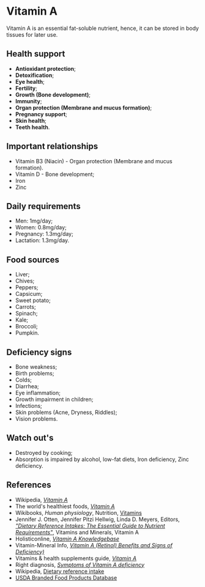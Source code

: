 # Vitamin A
Vitamin A is an essential fat-soluble nutrient, hence, it can be stored in body tissues for later use.

## Health support
- __Antioxidant protection__;
- __Detoxification__;
- __Eye health__;
- __Fertility__;
- __Growth (Bone development)__;
- __Immunity__;
- __Organ protection (Membrane and mucus formation)__;
- __Pregnancy support__;
- __Skin health__;
- __Teeth health__.

## Important relationships
- Vitamin B3 (Niacin) - Organ protection (Membrane and mucus formation).
- Vitamin D - Bone development;
- Iron
- Zinc

## Daily requirements
- Men: 1mg/day;
- Women: 0.8mg/day;
- Pregnancy: 1.3mg/day;
- Lactation: 1.3mg/day.

## Food sources
- Liver;
- Chives;
- Peppers;
- Capsicum;
- Sweet potato;
- Carrots;
- Spinach;
- Kale;
- Broccoli;
- Pumpkin.

## Deficiency signs
- Bone weakness;
- Birth problems;
- Colds;
- Diarrhea;
- Eye inflammation;
- Growth impairment in children;
- Infections;
- Skin problems (Acne, Dryness, Riddles);
- Vision problems.

## Watch out's
- Destroyed by cooking;
- Absorption is impaired by alcohol, low-fat diets, Iron deficiency, Zinc deficiency.

## References
- Wikipedia, [_Vitamin A_](https://en.wikipedia.org/wiki/Vitamin_A)
- The world's healthiest foods, [_Vitamin A_](http://www.whfoods.com/genpage.php?tname=nutrient&dbid=106)
- Wikibooks, _Human physiology_, Nutrition, [Vitamins](https://en.Wikibooks.org/wiki/Human_Physiology/Nutrition#Vitamins)
- Jennifer J. Otten, Jennifer Pitzi Hellwig, Linda D. Meyers, Editors, [_"Dietary Reference Intakes: The Essential Guide to Nutrient Requirements"_](https://www.amazon.com/Dietary-Reference-Intakes-Essential-Requirements/dp/0309157420), Vitamins and Minerals, Vitamin A
- Holisticonline, [_Vitamin A Knowledgebase_](http://1stholistic.com/Nutrition/vkb/kb_vit_a.htm)
- Vitamin-Mineral Info, [_Vitamin A (Retinol) Benefits and Signs of Deficiency)_](http://www.vitamin-mineral-info.com/vitamin-a-retinol-benefits-signs-of-deficiency.php)
- Vitamins & health supplements guide, [_Vitamin A_](http://www.vitamins-supplements.org/vitamin-A.php)
- Right diagnosis, [_Symptoms of Vitamin A deficiency_](http://www.rightdiagnosis.com/v/vitamin_a_deficiency/symptoms.htm)
- Wikipedia, [Dietary reference intake](https://en.wikipedia.org/wiki/Dietary_Reference_Intake#Vitamins_and_minerals)
- [USDA Branded Food Products Database](https://ndb.nal.usda.gov/ndb/nutrients/report/nutrientsfrm?max=1000&offset=0&totCount=0&nutrient1=320&nutrient2=&nutrient3=&subset=0&sort=c&measureby=g)